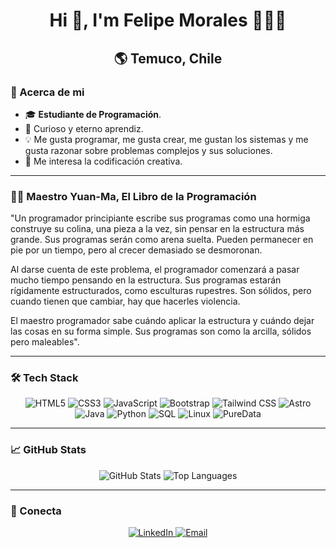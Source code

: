 <h1 align="center">Hi 👋, I'm Felipe Morales 👨🏻‍💻</h1> 
<h2 align="center">🌎 Temuco, Chile</h2>

### 🗿 Acerca de mi
- 🎓 **Estudiante de Programación**.
- 🌱 Curioso y eterno aprendiz.
- 💡  Me gusta programar, me gusta crear, me gustan los sistemas y me gusta razonar sobre problemas complejos y sus soluciones.
- 🎵 Me interesa la codificación creativa.

---
###  🧑‍💻 Maestro Yuan-Ma, El Libro de la Programación

"Un programador principiante escribe sus programas como una hormiga construye su colina, una pieza a la vez, sin pensar en la estructura más grande. Sus programas serán como arena suelta. Pueden permanecer en pie por un tiempo, pero al crecer demasiado se desmoronan.

Al darse cuenta de este problema, el programador comenzará a pasar mucho tiempo pensando en la estructura. Sus programas estarán rígidamente estructurados, como esculturas rupestres. Son sólidos, pero cuando tienen que cambiar, hay que hacerles violencia.

El maestro programador sabe cuándo aplicar la estructura y cuándo dejar las cosas en su forma simple. Sus programas son como la arcilla, sólidos pero maleables".

---

### 🛠️ Tech Stack

<p align="center">
  <img src="https://img.shields.io/badge/HTML5-E34F26?style=for-the-badge&logo=html5&logoColor=white" alt="HTML5"/>
  <img src="https://img.shields.io/badge/CSS3-1572B6?style=for-the-badge&logo=css3&logoColor=white" alt="CSS3"/>
  <img src="https://img.shields.io/badge/JavaScript-F7DF1E?style=for-the-badge&logo=javascript&logoColor=black" alt="JavaScript"/>
  <img src="https://img.shields.io/badge/Bootstrap-7952B3?style=for-the-badge&logo=bootstrap&logoColor=white" alt="Bootstrap"/>
  <img src="https://img.shields.io/badge/TailwindCSS-06B6D4?style=for-the-badge&logo=tailwind-css&logoColor=white" alt="Tailwind CSS"/>
  <img src="https://img.shields.io/badge/Astro-FF5D01?style=for-the-badge&logo=astro&logoColor=white" alt="Astro"/>
  <img src="https://img.shields.io/badge/Java-007396?style=for-the-badge&logo=java&logoColor=white" alt="Java"/>
  <img src="https://img.shields.io/badge/Python-3776AB?style=for-the-badge&logo=python&logoColor=white" alt="Python"/>
  <img src="https://img.shields.io/badge/SQL-4479A1?style=for-the-badge&logo=sqlite&logoColor=white" alt="SQL"/>
  <img src="https://img.shields.io/badge/Linux-FCC624?style=for-the-badge&logo=linux&logoColor=black" alt="Linux"/>
  <img src="https://img.shields.io/badge/PureData-000000?style=for-the-badge&logo=puredata&logoColor=white" alt="PureData"/>
</p>

---

### 📈 GitHub Stats
<p align="center">
  <img src="https://github-readme-stats.vercel.app/api?username=felipeDev303&show_icons=true&theme=tokyonight" alt="GitHub Stats"/>
  <img src="https://github-readme-stats.vercel.app/api/top-langs/?username=felipeDev303&layout=compact&theme=tokyonight" alt="Top Languages"/>
</p>

---

### 🤝 Conecta
<p align="center">
  <a href="https://linkedin.com/in/felipe-morales](https://www.linkedin.com/in/felipe-morales-roa/" target="_blank">
    <img src="https://img.shields.io/badge/LinkedIn-0077B5?style=for-the-badge&logo=linkedin&logoColor=white" alt="LinkedIn"/>
  </a>
  <a href="mailto:felipemoralesroa@gmail.com">
    <img src="https://img.shields.io/badge/Email-D14836?style=for-the-badge&logo=gmail&logoColor=white" alt="Email"/>
  </a>
</p>



